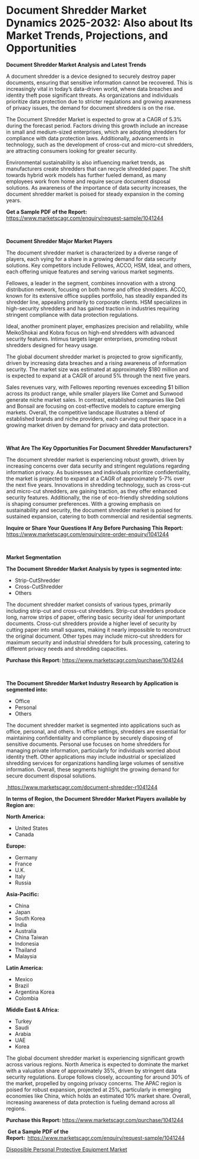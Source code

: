 <p><h1>Document Shredder Market Dynamics 2025-2032: Also about Its Market Trends, Projections, and Opportunities</h1></p><p><strong>Document Shredder Market Analysis and Latest Trends</strong></p>
<p><p>A document shredder is a device designed to securely destroy paper documents, ensuring that sensitive information cannot be recovered. This is increasingly vital in today’s data-driven world, where data breaches and identity theft pose significant threats. As organizations and individuals prioritize data protection due to stricter regulations and growing awareness of privacy issues, the demand for document shredders is on the rise.</p><p>The Document Shredder Market is expected to grow at a CAGR of 5.3% during the forecast period. Factors driving this growth include an increase in small and medium-sized enterprises, which are adopting shredders for compliance with data protection laws. Additionally, advancements in technology, such as the development of cross-cut and micro-cut shredders, are attracting consumers looking for greater security. </p><p>Environmental sustainability is also influencing market trends, as manufacturers create shredders that can recycle shredded paper. The shift towards hybrid work models has further fueled demand, as many employees work from home and require secure document disposal solutions. As awareness of the importance of data security increases, the document shredder market is poised for steady expansion in the coming years.</p></p>
<p><strong>Get a Sample PDF of the Report:&nbsp;</strong> <a href="https://www.marketscagr.com/enquiry/request-sample/1041244?utm_campaign=2603&utm_medium=2&utm_source=Github&utm_content=ia&utm_term=28022025&utm_id=document-shredder">https://www.marketscagr.com/enquiry/request-sample/1041244</a></p>
<p>&nbsp;</p>
<p><strong>Document Shredder Major Market Players</strong></p>
<p><p>The document shredder market is characterized by a diverse range of players, each vying for a share in a growing demand for data security solutions. Key competitors include Fellowes, ACCO, HSM, Ideal, and others, each offering unique features and serving various market segments. </p><p>Fellowes, a leader in the segment, combines innovation with a strong distribution network, focusing on both home and office shredders. ACCO, known for its extensive office supplies portfolio, has steadily expanded its shredder line, appealing primarily to corporate clients. HSM specializes in high-security shredders and has gained traction in industries requiring stringent compliance with data protection regulations. </p><p>Ideal, another prominent player, emphasizes precision and reliability, while MeikoShokai and Kobra focus on high-end shredders with advanced security features. Intimus targets larger enterprises, promoting robust shredders designed for heavy usage. </p><p>The global document shredder market is projected to grow significantly, driven by increasing data breaches and a rising awareness of information security. The market size was estimated at approximately $180 million and is expected to expand at a CAGR of around 5% through the next five years. </p><p>Sales revenues vary, with Fellowes reporting revenues exceeding $1 billion across its product range, while smaller players like Comet and Sunwood generate niche market sales. In contrast, established companies like Deli and Bonsail are focusing on cost-effective models to capture emerging markets. Overall, the competitive landscape illustrates a blend of established brands and niche providers, each carving out their space in a growing market driven by demand for privacy and data protection.</p></p>
<p>&nbsp;</p>
<p><strong>What Are The Key Opportunities For Document Shredder Manufacturers?</strong></p>
<p><p>The document shredder market is experiencing robust growth, driven by increasing concerns over data security and stringent regulations regarding information privacy. As businesses and individuals prioritize confidentiality, the market is projected to expand at a CAGR of approximately 5-7% over the next five years. Innovations in shredding technology, such as cross-cut and micro-cut shredders, are gaining traction, as they offer enhanced security features. Additionally, the rise of eco-friendly shredding solutions is shaping consumer preferences. With a growing emphasis on sustainability and security, the document shredder market is poised for sustained expansion, catering to both commercial and residential segments.</p></p>
<p><strong>Inquire or Share Your Questions If Any Before Purchasing This Report:</strong> <a href="https://www.marketscagr.com/enquiry/pre-order-enquiry/1041244?utm_campaign=2603&utm_medium=2&utm_source=Github&utm_content=ia&utm_term=28022025&utm_id=document-shredder">https://www.marketscagr.com/enquiry/pre-order-enquiry/1041244</a></p>
<p>&nbsp;</p>
<p><strong>Market Segmentation</strong></p>
<p><strong>The Document Shredder Market Analysis by types is segmented into:</strong></p>
<p><ul><li>Strip-CutShredder</li><li>Cross-CutShredder</li><li>Others</li></ul></p>
<p><p>The document shredder market consists of various types, primarily including strip-cut and cross-cut shredders. Strip-cut shredders produce long, narrow strips of paper, offering basic security ideal for unimportant documents. Cross-cut shredders provide a higher level of security by cutting paper into small squares, making it nearly impossible to reconstruct the original document. Other types may include micro-cut shredders for maximum security and industrial shredders for bulk processing, catering to different privacy needs and shredding capacities.</p></p>
<p><strong>Purchase this Report:&nbsp;</strong><a href="https://www.marketscagr.com/purchase/1041244?utm_campaign=2603&utm_medium=2&utm_source=Github&utm_content=ia&utm_term=28022025&utm_id=document-shredder">https://www.marketscagr.com/purchase/1041244</a></p>
<p>&nbsp;</p>
<p><strong>The Document Shredder Market Industry Research by Application is segmented into:</strong></p>
<p><ul><li>Office</li><li>Personal</li><li>Others</li></ul></p>
<p><p>The document shredder market is segmented into applications such as office, personal, and others. In office settings, shredders are essential for maintaining confidentiality and compliance by securely disposing of sensitive documents. Personal use focuses on home shredders for managing private information, particularly for individuals worried about identity theft. Other applications may include industrial or specialized shredding services for organizations handling large volumes of sensitive information. Overall, these segments highlight the growing demand for secure document disposal solutions.</p></p>
<p><a href="https://www.marketscagr.com/document-shredder-r1041244?utm_campaign=2603&utm_medium=2&utm_source=Github&utm_content=ia&utm_term=28022025&utm_id=document-shredder">&nbsp;https://www.marketscagr.com/document-shredder-r1041244</a></p>
<p><strong>In terms of Region, the Document Shredder Market Players available by Region are:</strong></p>
<p>
    <p> <strong> North America: </strong>
        <ul>
            <li>United States</li>
            <li>Canada</li>
        </ul>
        </p> 
    <p> <strong> Europe: </strong>
        <ul>
            <li>Germany</li>
            <li>France</li>
            <li>U.K.</li>
            <li>Italy</li>
            <li>Russia</li>
        </ul>
        </p> 
    <p> <strong> Asia-Pacific: </strong>
        <ul>
            <li>China</li>
            <li>Japan</li>
            <li>South Korea</li>
            <li>India</li>
            <li>Australia</li>
            <li>China Taiwan</li>
            <li>Indonesia</li>
            <li>Thailand</li>
            <li>Malaysia</li>
        </ul>
        </p> 
    <p> <strong> Latin America: </strong>
        <ul>
            <li>Mexico</li>
            <li>Brazil</li>
            <li>Argentina Korea</li>
            <li>Colombia</li>
        </ul>
        </p> 
    <p> <strong> Middle East & Africa: </strong>
        <ul>
            <li>Turkey</li>
            <li>Saudi</li>
            <li>Arabia</li>
            <li>UAE</li>
            <li>Korea</li>
        </ul>
    </p>
    </p>
<p><p>The global document shredder market is experiencing significant growth across various regions. North America is expected to dominate the market with a valuation share of approximately 35%, driven by stringent data security regulations. Europe follows closely, accounting for around 30% of the market, propelled by ongoing privacy concerns. The APAC region is poised for robust expansion, projected at 25%, particularly in emerging economies like China, which holds an estimated 10% market share. Overall, increasing awareness of data protection is fueling demand across all regions.</p></p>
<p><strong>Purchase this Report: </strong><a href="https://www.marketscagr.com/purchase/1041244?utm_campaign=2603&utm_medium=2&utm_source=Github&utm_content=ia&utm_term=28022025&utm_id=document-shredder">https://www.marketscagr.com/purchase/1041244</a></p>
<p>&nbsp;<strong>Get a Sample PDF of the Report:&nbsp;&nbsp;</strong><a href="https://www.marketscagr.com/enquiry/request-sample/1041244?utm_campaign=2603&utm_medium=2&utm_source=Github&utm_content=ia&utm_term=28022025&utm_id=document-shredder">https://www.marketscagr.com/enquiry/request-sample/1041244</a></p>
<p><strong></strong></p>
<p><p><a href="https://github.com/houltngake/Market-Research-Report-List-1/blob/main/disposible-personal-protective-equipment-market.md?utm_campaign=2603&utm_medium=2&utm_source=Github&utm_content=ia&utm_term=28022025&utm_id=document-shredder">Disposible Personal Protective Equipment Market</a></p></p>